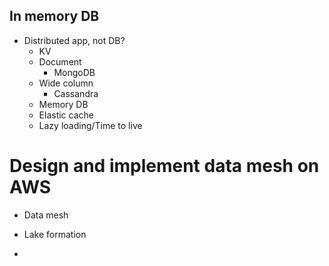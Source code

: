 ## In memory DB

- Distributed app, not DB?
  - KV
  - Document
    - MongoDB
  - Wide column
    - Cassandra
  - Memory DB
  - Elastic cache
  - Lazy loading/Time to live

# Design and implement data mesh on AWS

- Data mesh

- Lake formation
- 



